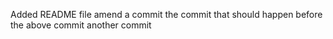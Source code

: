 Added README file
amend a commit
the commit that should happen before the above commit
another commit
